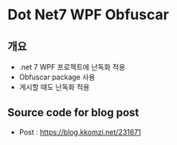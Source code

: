 # Dot Net7 WPF Obfuscar

## 개요
- .net 7 WPF 프로젝트에 난독화 적용
- Obfuscar package 사용
- 게시할 때도 난독화 적용

## Source code for blog post
- Post : https://blog.kkomzi.net/231671
